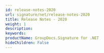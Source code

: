 ```yaml
---
id: release-notes-2020
url: signature/net/release-notes-2020
title: Release Notes - 2020
weight: 1
description: 
keywords: 
productName: GroupDocs.Signature for .NET
hideChildren: False
---
```

